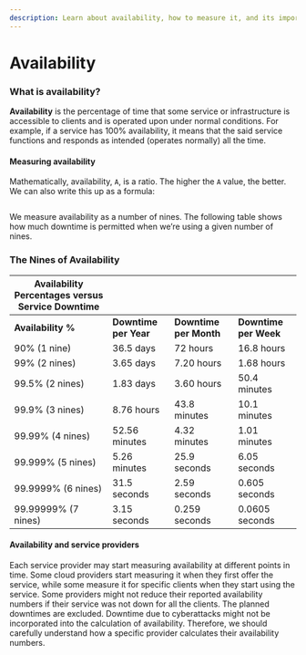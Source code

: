 ```yaml
---
description: Learn about availability, how to measure it, and its importance.
---
```


# Availability

### What is availability? <a href="#what-is-availability" id="what-is-availability"></a>

**Availability** is the percentage of time that some service or infrastructure is accessible to clients and is operated upon under normal conditions. For example, if a service has 100% availability, it means that the said service functions and responds as intended (operates normally) all the time.

#### Measuring availability <a href="#measuring-availability" id="measuring-availability"></a>

Mathematically, availability, `A`, is a ratio. The higher the `A` value, the better. We can also write this up as a formula:

<figure><img src="https://kuweiguge.github.io/Grokking-Modern-System-Design-Interview-Gitbook/assets/Screenshot 2023-08-20 at 4.38.20 AM.png" alt=""><figcaption></figcaption></figure>

We measure availability as a number of nines. The following table shows how much downtime is permitted when we’re using a given number of nines.

### The Nines of Availability

| Availability Percentages versus Service Downtime |                       |                        |                       |
| ------------------------------------------------ | --------------------- | ---------------------- | --------------------- |
| **Availability %**                               | **Downtime per Year** | **Downtime per Month** | **Downtime per Week** |
| 90% (1 nine)                                     | 36.5 days             | 72 hours               | 16.8 hours            |
| 99% (2 nines)                                    | 3.65 days             | 7.20 hours             | 1.68 hours            |
| 99.5% (2 nines)                                  | 1.83 days             | 3.60 hours             | 50.4 minutes          |
| 99.9% (3 nines)                                  | 8.76 hours            | 43.8 minutes           | 10.1 minutes          |
| 99.99% (4 nines)                                 | 52.56 minutes         | 4.32 minutes           | 1.01 minutes          |
| 99.999% (5 nines)                                | 5.26 minutes          | 25.9 seconds           | 6.05 seconds          |
| 99.9999% (6 nines)                               | 31.5 seconds          | 2.59 seconds           | 0.605 seconds         |
| 99.99999% (7 nines)                              | 3.15 seconds          | 0.259 seconds          | 0.0605 seconds        |

#### Availability and service providers <a href="#availability-and-service-providers" id="availability-and-service-providers"></a>

Each service provider may start measuring availability at different points in time. Some cloud providers start measuring it when they first offer the service, while some measure it for specific clients when they start using the service. Some providers might not reduce their reported availability numbers if their service was not down for all the clients. The planned downtimes are excluded. Downtime due to cyberattacks might not be incorporated into the calculation of availability. Therefore, we should carefully understand how a specific provider calculates their availability numbers.
